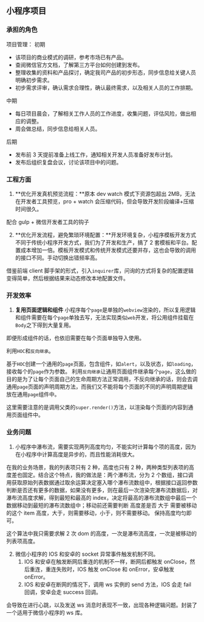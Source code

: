 ## 小程序项目

### 承担的角色

项目管理：
初期

- 该项目的商业模式的调研，参考市场已有产品。
- 查阅微信官方文档，了解第三方平台如何创建到发布。
- 整理收集的资料和产品探讨，确定我司产品的初步形态，同步信息给关键人员明确初步需求。
- 初步需求评审，确认需求合理性，确认最终需求，以及相关人员的工作排期。

中期

- 每日项目晨会，了解相关工作人员的工作进度，收集问题，评估风险，做出相应的调整。
- 周会做总结，同步信息给相关人员。

后期

- 发布前 3 天提前准备上线工作，通知相关开发人员准备好发布计划。
- 发布后组织复盘会议，讨论该项目中的问题。

### 工程方面

1.  **优化开发真机预览流程：**原本 dev watch 模式下资源包超出 2MB，无法在开发者工具预览，pro + watch 会压缩代码，但会导致开发阶段编译+压缩时间很久。

配合 gulp + 微信开发者工具的钩子

2.  **优化开发流程，避免繁琐环境配置：**开发环境复杂，小程序模板开发方式不同于传统小程序开发方式，我们为了开发和生产，搞了 2 套模板和平台。配置成本增加一倍。模板开发模式和传统开发模式还要并存，这也会导致的调用的接口不同。手动切换出错频率高。

借鉴前端 client 脚手架的形式，引入`inquirer`库，问询的方式将复杂的配置逻辑变得简单，然后根据结果来动态修改本地配置文件。

### 开发效率

1. **复用页面逻辑和组件** 小程序每个`page`是单独的`webview`渲染的，所以复用逻辑和组件需要在每个`page`单独去写，无法实现类似`web`开发，将公用组件挂载在`Body`之下得到大量复用。

即便形成组件的话，也依旧需要在每个页面单独导入使用。

利用`HOC`和`反向继承`。

基于`HOC`创建一个通用的`page`页面，包含组件，如`alert`，以及状态，如`loading`，接收每个的`page`作为参数。
利用`反向继承`让通用页面组件继承每个`page`，这么做的目的是为了让每个页面自己的生命周期方法正常调用，不反向继承的话，则会去调通用`page`页面的声明周期方法，而我们又不能将每个页面的不同的声明周期逻辑放在通用`page`组件中。

这里需要注意的是调用父类的`super.render()`方法，以渲染每个页面的内容到通用页面组件中。

### 业务问题

1. 小程序中瀑布流，需要实现两列高度均匀，不能实时计算每个项的高度，因为在小程序中计算高度是异步的，而且性能消耗很大。

在我的业务场景，我的列表项只有 2 种，高度也只有 2 种，两种类型列表项的高度差也固定。结合这个特点，我的做法是：两个瀑布流，分为 2 个数组，接口调用获取原始列表数据通过取余运算决定塞入哪个瀑布流数组中，根据接口返回参数判断是否还有更多的数据，如果没有更多，则在最后一次渲染完瀑布流数据后，对瀑布流高度求解，得到最短和最高的 index，决定将最高的瀑布流数组中最后一个数据移动到最短的瀑布流数组中；移动前还需要判断 高度差是否 大于 需要被移动的这个 item 高度，大于，则需要移动，小于，则不需要移动。 保持高度均匀即可。

这个算法中我只需要求解 2 次 dom 的高度，一次是瀑布流高度，一次是被移动的列表项高度。

2. 微信小程序的 IOS 和安卓的 socket 异常事件触发机制不同。
   1. IOS 和安卓在触发断网后重连的机制不一样，断网后都触发 onClose，然后重连，重连失败时，IOS 触发 onClose 和 onError，安卓触发 onError。
   2. IOS 和安卓在断网的情况下，调用 ws 实例的 send 方法，IOS 会走 fail 回调，安卓会走 success 回调。

会导致在进行心跳，以及发送 ws 消息时表现不一致，出现各种逻辑问题。封装了一个适用于微信小程序的 ws 库。

